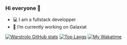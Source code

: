### Hi everyone 👋

- 💻 I am a fullstack developper
- 🔭 I’m currently working on Galaxiat

[![Warstrolo GitHub stats](https://github-readme-stats.vercel.app/api?username=warstrolo&count_private=true&show_icons=true&theme=dark)](https://github.com/warstrolo)
[![Top Langs](https://github-readme-stats.vercel.app/api/top-langs/?username=warstrolo&count_private=true&show_icons=true&theme=dark)](https://github.com/warstrolo)
[![My Wakatime](https://github-readme-stats.vercel.app/api/wakatime?username=warstrolo&layout=compact&show_icons=true&theme=dark)](https://wakatime.com/@warstrolo)
<!--
**warstrolo/warstrolo** is a ✨ _special_ ✨ repository because its `README.md` (this file) appears on your GitHub profile.

Here are some ideas to get you started:

- 🔭 I’m currently working on ...
- 🌱 I’m currently learning ...
- 👯 I’m looking to collaborate on ...
- 🤔 I’m looking for help with ...
- 💬 Ask me about ...
- 📫 How to reach me: ...
- 😄 Pronouns: ...
- ⚡ Fun fact: ...
-->
